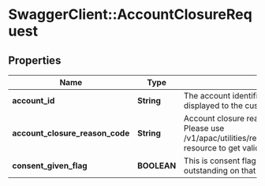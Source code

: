 # SwaggerClient::AccountClosureRequest

## Properties
Name | Type | Description | Notes
------------ | ------------- | ------------- | -------------
**account_id** | **String** | The account identifier in encrypted format.Typically, this is not displayed to the customer | 
**account_closure_reason_code** | **String** | Account closure reason code. This is a reference data field. Please use /v1/apac/utilities/referenceData/{accountClosureReasonCode} resource to get valid value of this field with description. | [optional] 
**consent_given_flag** | **BOOLEAN** | This is consent flag from the customer to pay back if any outstanding on that account while closure | 

